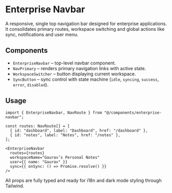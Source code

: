 # Enterprise Navbar

A responsive, single top navigation bar designed for enterprise applications. It consolidates primary routes, workspace switching and global actions like sync, notifications and user menu.

## Components

- `EnterpriseNavbar` – top-level navbar component.
- `NavPrimary` – renders primary navigation links with active state.
- `WorkspaceSwitcher` – button displaying current workspace.
- `SyncButton` – sync control with state machine (`idle`, `syncing`, `success`, `error`, `disabled`).

## Usage

```tsx
import { EnterpriseNavbar, NavRoute } from "@/components/enterprise-navbar";

const routes: NavRoute[] = [
  { id: "dashboard", label: "Dashboard", href: "/dashboard" },
  { id: "notes", label: "Notes", href: "/notes" },
];

<EnterpriseNavbar
  routes={routes}
  workspaceName="Gaurav’s Personal Notes"
  user={{ name: "Gaurav" }}
  sync={{ onSync: () => Promise.resolve() }}
/>
```

All props are fully typed and ready for i18n and dark mode styling through Tailwind.
